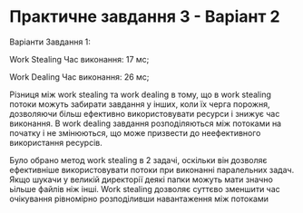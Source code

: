 # Практичне завдання 3 - Варіант 2

Варіанти Завдання 1:

Work Stealing
Час виконання: 17 мс;

Work Dealing
Час виконання: 26 мс;

Різниця між work stealing та work dealing в тому, що в work stealing потоки можуть забирати завдання у інших, коли їх черга порожня, дозволяючи більш ефективно використовувати ресурси і знижує час виконання. В work dealing завдання розподіляються між потоками на початку і не змінюються, що може призвести до неефективного використання ресурсів.

Було обрано метод work stealing в 2 задачі, оскільки він дозволяє ефективніше використовувати потоки при виконанні паралельних задач. Якщо шукачи у великій директорії деякі папки можуть мати значно ьільше файлів ніж інші. Work stealing дозволяє суттєво зменшити час очікування рівномірно розподіливши навантаження між потоками
